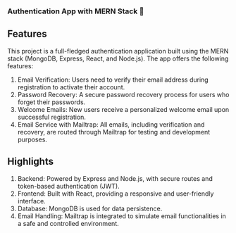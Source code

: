 ### Authentication App with MERN Stack 🚀
## Features
This project is a full-fledged authentication application built using the MERN stack (MongoDB, Express, React, and Node.js). The app offers the following features:

1. Email Verification: Users need to verify their email address during registration to activate their account.
2. Password Recovery: A secure password recovery process for users who forget their passwords.
3. Welcome Emails: New users receive a personalized welcome email upon successful registration.
4. Email Service with Mailtrap: All emails, including verification and recovery, are routed through Mailtrap for testing and development purposes.

## Highlights
1. Backend: Powered by Express and Node.js, with secure routes and token-based authentication (JWT).
2. Frontend: Built with React, providing a responsive and user-friendly interface.
3. Database: MongoDB is used for data persistence.
4. Email Handling: Mailtrap is integrated to simulate email functionalities in a safe and controlled environment.

